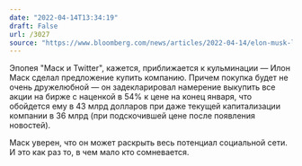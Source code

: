 ```yaml
---
date: "2022-04-14T13:34:19"
draft: False
url: /3027
source: "https://www.bloomberg.com/news/articles/2022-04-14/elon-musk-launches-43-billion-hostile-takeover-of-twitter?sref=mNrqRJq9"
---
```


Эпопея "Маск и Twitter", кажется, приближается к кульминации — Илон Маск сделал предложение купить компанию. Причем покупка будет не очень дружелюбной — он задекларировал намерение выкупить все акции на бирже с наценкой в 54% к цене на конец января, что обойдется ему в 43 млрд долларов при даже текущей капитализации компании в 36 млрд (при подскочившей цене после появления новостей).

Маск уверен, что он может раскрыть весь потенциал социальной сети. И это как раз то, в чем мало кто сомневается.

